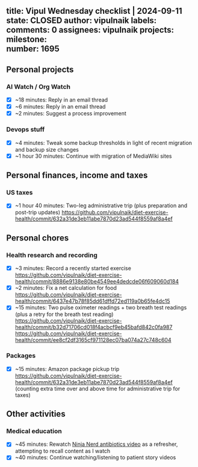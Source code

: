 title:	Vipul Wednesday checklist | 2024-09-11
state:	CLOSED
author:	vipulnaik
labels:	
comments:	0
assignees:	vipulnaik
projects:	
milestone:	
number:	1695
--
## Personal projects

### AI Watch / Org Watch

- [x] ~18 minutes: Reply in an email thread
- [x] ~6 minutes: Reply in an email thread
- [x] ~2 minutes: Suggest a process improvement

### Devops stuff

- [x] ~4 minutes: Tweak some backup thresholds in light of recent migration and backup size changes
- [x] ~1 hour 30 minutes: Continue with migration of MediaWiki sites

## Personal finances, income and taxes

### US taxes

- [x] ~1 hour 40 minutes: Two-leg administrative trip (plus preparation and post-trip updates) https://github.com/vipulnaik/diet-exercise-health/commit/632a31de3eb11abe7870d23ad544f8559af8a4ef

## Personal chores

### Health research and recording

- [x] ~3 minutes: Record a recently started exercise https://github.com/vipulnaik/diet-exercise-health/commit/8886e9138e80be4549ee4dedcde06f609060d184
- [x] ~2 minutes: Fix a net calculation for food https://github.com/vipulnaik/diet-exercise-health/commit/6437e47b78f85dd61dffd72ed119a0b65fe4dc15
- [x] ~15 minutes: Two pulse oximeter readings + two breath test readings (plus a retry for the breath test reading) https://github.com/vipulnaik/diet-exercise-health/commit/b32d71706cd018f4acbcf9eb45bafd842c0fa987 https://github.com/vipulnaik/diet-exercise-health/commit/ee8cf2df3165cf971128ec07ba074a27c748c604

### Packages

- [x] ~15 minutes: Amazon package pickup trip https://github.com/vipulnaik/diet-exercise-health/commit/632a31de3eb11abe7870d23ad544f8559af8a4ef (counting extra time over and above time for administrative trip for taxes)

## Other activities

### Medical education

- [x] ~45 minutes: Rewatch [Ninja Nerd antibiotics video](https://www.youtube.com/watch?v=GGtwJ-SGXTA) as a refresher, attempting to recall content as I watch
- [x] ~40 minutes: Continue watching/listening to patient story videos
